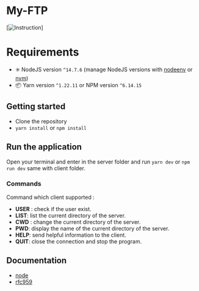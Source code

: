 # My-FTP

[![Instruction](https://github.com/Gi-jutsu/myftp)]
# Requirements

- :eight_spoked_asterisk: NodeJS version `^14.7.6` (manage NodeJS versions with [nodeenv](https://github.com/nodenv/nodenv) or [nvm](https://github.com/nvm-sh/nvm))
- :package: Yarn version `^1.22.11` or NPM version `^6.14.15`

## Getting started

- Clone the repository
- `yarn install` or `npm install`

## Run the application
Open your terminal and enter in the server folder and run `yarn dev` or `npm run dev` same with client folder.

### Commands
Command which client supported :

- **USER** <username>: check if the user exist. </br>
- **LIST**: list the current directory of the server. </br>
- **CWD** <directory>: change the current directory of the server. </br>
- **PWD**: display the name of the current directory of the server. </br>
- **HELP**: send helpful information to the client. </br>
- **QUIT**: close the connection and stop the program. </br>
## Documentation

- [node](https://nodejs.org/api/process.html)
- [rfc959](https://datatracker.ietf.org/doc/html/rfc959)
